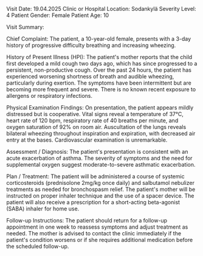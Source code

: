 Visit Date: 19.04.2025
Clinic or Hospital Location: Sodankylä
Severity Level: 4
Patient Gender: Female
Patient Age: 10

Visit Summary:

Chief Complaint: The patient, a 10-year-old female, presents with a 3-day history of progressive difficulty breathing and increasing wheezing.

History of Present Illness (HPI): The patient's mother reports that the child first developed a mild cough two days ago, which has since progressed to a persistent, non-productive cough. Over the past 24 hours, the patient has experienced worsening shortness of breath and audible wheezing, particularly during exertion. The symptoms have been intermittent but are becoming more frequent and severe. There is no known recent exposure to allergens or respiratory infections.

Physical Examination Findings: On presentation, the patient appears mildly distressed but is cooperative. Vital signs reveal a temperature of 37°C, heart rate of 120 bpm, respiratory rate of 40 breaths per minute, and oxygen saturation of 92% on room air. Auscultation of the lungs reveals bilateral wheezing throughout inspiration and expiration, with decreased air entry at the bases. Cardiovascular examination is unremarkable.

Assessment / Diagnosis: The patient's presentation is consistent with an acute exacerbation of asthma. The severity of symptoms and the need for supplemental oxygen suggest moderate-to-severe asthmatic exacerbation.

Plan / Treatment: The patient will be administered a course of systemic corticosteroids (prednisolone 2mg/kg once daily) and salbutamol nebulizer treatments as needed for bronchospasm relief. The patient's mother will be instructed on proper inhaler technique and the use of a spacer device. The patient will also receive a prescription for a short-acting beta-agonist (SABA) inhaler for home use.

Follow-up Instructions: The patient should return for a follow-up appointment in one week to reassess symptoms and adjust treatment as needed. The mother is advised to contact the clinic immediately if the patient's condition worsens or if she requires additional medication before the scheduled follow-up.